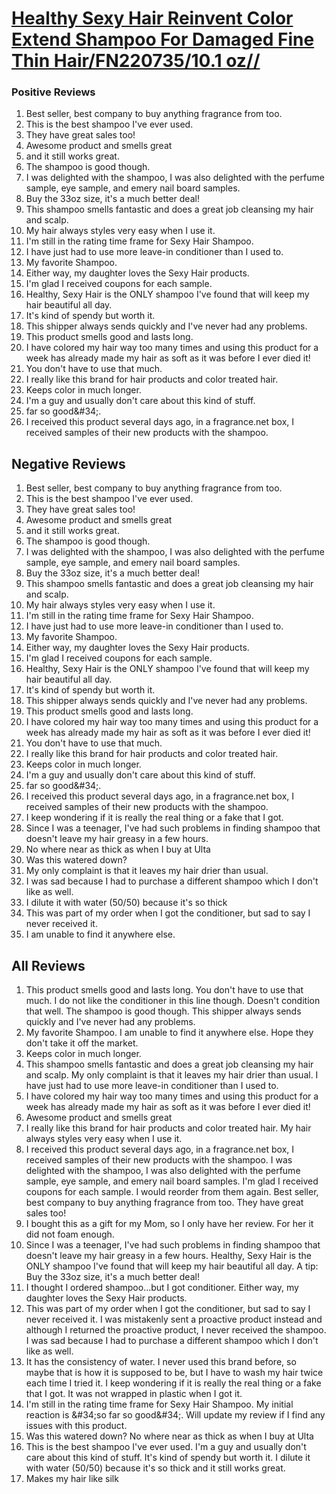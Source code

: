 # [Healthy Sexy Hair Reinvent Color Extend Shampoo For Damaged Fine Thin Hair/FN220735/10.1 oz//](https://products.checkmycream.com/products/Healthy-Sexy-Hair-Reinvent-Color-Extend-Shampoo-For-Damaged-Fine-Thin-HairFN22073510.1-oz.html)

### Positive Reviews

<ol>
      <li>Best seller, best company to buy anything fragrance from too.</li>
      <li>This is the best shampoo I&#x27;ve ever used.</li>
      <li>They have great sales too!</li>
      <li>Awesome product and smells great</li>
      <li>and it still works great.</li>
      <li>The shampoo is good though.</li>
      <li>I was delighted with the shampoo, I was also delighted with the perfume sample, eye sample, and emery nail board samples.</li>
      <li>Buy the 33oz size, it&#x27;s a much better deal!</li>
      <li>This shampoo smells fantastic and does a great job cleansing my hair and scalp.</li>
      <li>My hair always styles very easy when I use it.</li>
      <li>I&#x27;m still in the rating time frame for Sexy Hair Shampoo.  </li>
      <li>I have just had to use more leave-in conditioner than I used to.</li>
      <li>My favorite Shampoo.</li>
      <li>Either way, my daughter loves the Sexy Hair products.</li>
      <li>I&#x27;m glad I received coupons for each sample.</li>
      <li>Healthy, Sexy Hair is the ONLY shampoo I&#x27;ve found that will keep my hair beautiful all day.</li>
      <li>It&#x27;s kind of spendy but worth it.</li>
      <li>This shipper always sends quickly and I&#x27;ve never had any problems.</li>
      <li>This product smells good and lasts long.</li>
      <li>I have colored my hair way too many times and using this product for a week has already made my hair as soft as it was before I ever died it!</li>
      <li>You don&#x27;t have to use that much.</li>
      <li>I really like this brand for hair products and color treated hair.</li>
      <li>Keeps color in much longer.</li>
      <li>I&#x27;m a guy and usually don&#x27;t care about this kind of stuff.</li>
      <li>far so good&amp;#34;.  </li>
      <li>I received this product several days ago, in a fragrance.net box, I received samples of their new products with the shampoo.</li>
</ol>


<h2>Negative Reviews</h2>
<ol>
<li> Best seller, best company to buy anything fragrance from too.</li>
<li> This is the best shampoo I&#x27;ve ever used.</li>
<li> They have great sales too!</li>
<li> Awesome product and smells great</li>
<li> and it still works great.</li>
<li> The shampoo is good though.</li>
<li> I was delighted with the shampoo, I was also delighted with the perfume sample, eye sample, and emery nail board samples.</li>
<li> Buy the 33oz size, it&#x27;s a much better deal!</li>
<li> This shampoo smells fantastic and does a great job cleansing my hair and scalp.</li>
<li> My hair always styles very easy when I use it.</li>
<li> I&#x27;m still in the rating time frame for Sexy Hair Shampoo.  </li>
<li> I have just had to use more leave-in conditioner than I used to.</li>
<li> My favorite Shampoo.</li>
<li> Either way, my daughter loves the Sexy Hair products.</li>
<li> I&#x27;m glad I received coupons for each sample.</li>
<li> Healthy, Sexy Hair is the ONLY shampoo I&#x27;ve found that will keep my hair beautiful all day.</li>
<li> It&#x27;s kind of spendy but worth it.</li>
<li> This shipper always sends quickly and I&#x27;ve never had any problems.</li>
<li> This product smells good and lasts long.</li>
<li> I have colored my hair way too many times and using this product for a week has already made my hair as soft as it was before I ever died it!</li>
<li> You don&#x27;t have to use that much.</li>
<li> I really like this brand for hair products and color treated hair.</li>
<li> Keeps color in much longer.</li>
<li> I&#x27;m a guy and usually don&#x27;t care about this kind of stuff.</li>
<li> far so good&amp;#34;.  </li>
<li> I received this product several days ago, in a fragrance.net box, I received samples of their new products with the shampoo.</li>
<li> I keep wondering if it is really the real thing or a fake that I got.  </li>
<li> Since I was a teenager, I&#x27;ve had such problems in finding shampoo that doesn&#x27;t leave my hair greasy in a few hours.</li>
<li> No where near as thick as when I buy at Ulta</li>
<li> Was this watered down?</li>
<li> My only complaint is that it leaves my hair drier than usual.</li>
<li> I was sad because I had to purchase a different shampoo which I don&#x27;t like as well.</li>
<li> I dilute it with water (50/50) because it&#x27;s so thick</li>
<li> This was part of my order when I got the conditioner, but sad to say I never received it.  </li>
<li> I am unable to find it anywhere else.</li>
</ol>

<h2>All Reviews</h2>

<ol>
    <li> This product smells good and lasts long. You don&#x27;t have to use that much. I do not like the conditioner in this line though. Doesn&#x27;t condition that well. The shampoo is good though. This shipper always sends quickly and I&#x27;ve never had any problems.</li>
    <li> My favorite Shampoo. I am unable to find it anywhere else. Hope they don&#x27;t take it off the market.</li>
    <li> Keeps color in much longer.</li>
    <li> This shampoo smells fantastic and does a great job cleansing my hair and scalp. My only complaint is that it leaves my hair drier than usual. I have just had to use more leave-in conditioner than I used to.</li>
    <li> I have colored my hair way too many times and using this product for a week has already made my hair as soft as it was before I ever died it!</li>
    <li> Awesome product and smells great</li>
    <li> I really like this brand for hair products and color treated hair. My hair always styles very easy when I use it.</li>
    <li> I received this product several days ago, in a fragrance.net box, I received samples of their new products with the shampoo. I was delighted with the shampoo, I was also delighted with the perfume sample, eye sample, and emery nail board samples. I&#x27;m glad I received coupons for each sample. I would reorder from them again. Best seller, best company to buy anything fragrance from too. They have great sales too!</li>
    <li> I bought this as a gift for my Mom, so I only have her review.  For her it did not foam enough.</li>
    <li> Since I was a teenager, I&#x27;ve had such problems in finding shampoo that doesn&#x27;t leave my hair greasy in a few hours. Healthy, Sexy Hair is the ONLY shampoo I&#x27;ve found that will keep my hair beautiful all day. A tip: Buy the 33oz size, it&#x27;s a much better deal!</li>
    <li> I thought I ordered shampoo...but I got conditioner. Either way, my daughter loves the Sexy Hair products.</li>
    <li> This was part of my order when I got the conditioner, but sad to say I never received it.  I was mistakenly sent a proactive product instead and although I returned the proactive product, I never received the shampoo.  I was sad because I had to purchase a different shampoo which I don&#x27;t like as well.</li>
    <li> It has the consistency of water.  I never used this brand before, so maybe that is how it is supposed to be, but I have to wash my hair twice each time I tried it.  I keep wondering if it is really the real thing or a fake that I got.  It was not wrapped in plastic when I got it.</li>
    <li> I&#x27;m still in the rating time frame for Sexy Hair Shampoo.  My initial reaction is &amp;#34;so far so good&amp;#34;.  Will update my review if I find any issues with this product.</li>
    <li> Was this watered down? No where near as thick as when I buy at Ulta</li>
    <li> This is the best shampoo I&#x27;ve ever used. I&#x27;m a guy and usually don&#x27;t care about this kind of stuff. It&#x27;s kind of spendy but worth it. I dilute it with water (50/50) because it&#x27;s so thick and it still works great.</li>
    <li> Makes my hair like silk</li>
</ol>




